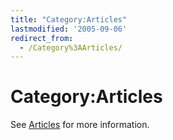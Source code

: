 ```yaml
---
title: "Category:Articles"
lastmodified: '2005-09-06'
redirect_from:
  - /Category%3AArticles/
---
```


Category:Articles
=================

See [Articles](/Articles) for more information.
